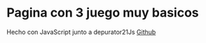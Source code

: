 # Pagina con 3 juego muy basicos
Hecho con JavaScript
junto a depurator21Js [Github](https://github.com/depurator21Js)